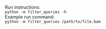 Run instructions:  
`python -m filter_queries -h`  
Example run command:  
`python -m filter_queries /path/to/file.bam`